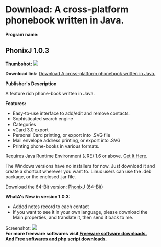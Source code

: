 # Download: A cross-platform phonebook written in Java.

**Program name:**

## PhonixJ 1.0.3

  
**Thumbshot:** ![](http://www.freewarefiles.com/screenshot/phonixj_md.jpg)   
  
**Download link:** [Download A cross-platform phonebook written in Java.](http://freesoftwares.boysofts.com/PhonixJ_program_91146.html)  
  


**Publisher's Description**  
  


A feature rich phone-book written in Java. 

**Features:**

  * Easy-to-use interface to add/edit and remove contacts. 
  * Sophisticated search engine 
  * Categories 
  * vCard 3.0 export 
  * Personal Card printing, or export into .SVG file 
  * Mail envelope address printing, or export into .SVG 
  * Printing phone-books in various formats. 

Requires Java Runtime Environment (JRE) 1.6 or above. [Get It Here](http://www.java.com).

The Windows versions have no installers for now. Just download it and create a shortcut wherever you want to. Linux users can use the .deb package, or the enclosed .jar file. 

Download the 64-Bit version: [PhonixJ (64-Bit)](http://sourceforge.net/projects/phonixj/files/packages/PhonixJ-103-win64.jar/download)

**WhatA's New in version 1.0.3:**

  * Added notes record to each contact 
  * If you want to see it in your own language, please download the Main.properties, and translate it, then send it back to me. 

  
  
Screenshot: ![](http://www.freewarefiles.com/screenshot/phonixj.jpg)   
**For more freeware softwares visit [Freeware software downloads.](http://freesoftwares.boysofts.com/)**   
**And [Free softwares and php script downloads.](http://www.boysofts.com/)**
